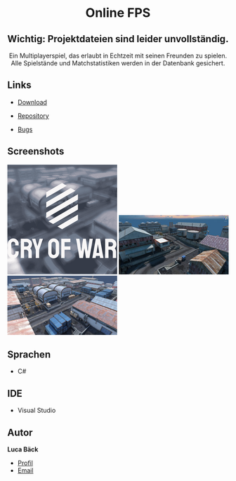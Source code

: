 <h1 align="center">Online FPS</h1>

<h2 color="red" align="center">Wichtig: Projektdateien sind leider unvollständig.</h2>

<p align="center">Ein Multiplayerspiel, das erlaubt in Echtzeit mit seinen Freunden zu spielen. Alle Spielstände und Matchstatistiken werden in der Datenbank gesichert.</p>

## Links
- [Download](https://luca-games1.itch.io/cry-of-war "Download Online FPS")

- [Repository](https://github.com/luca-baeck/Online-FPS "Online FPS Repository")

- [Bugs](https://github.com/Rohit19060/Online-FPS/issues "Issues Page")


## Screenshots

![Screenshot](/application-preview/Logo.png "Screenshot")
![Screenshot](/application-preview/map1.jpg "Screenshot")
![Screenshot](/application-preview/map2.jpg "Screenshot")

## Sprachen

- C#

## IDE

- Visual Studio

## Autor

**Luca Bäck**

- [Profil](https://github.com/luca-baeck "Luca Bäck")
- [Email](mailto:luca.baeck@outlook.de?subject=Hello "Hi!")

